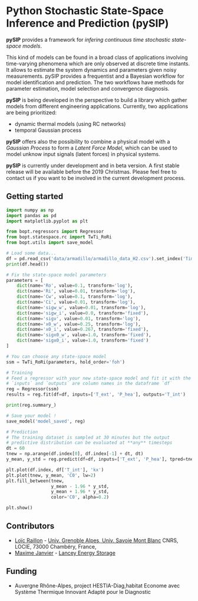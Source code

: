 

# Python Stochastic State-Space Inference and Prediction (pySIP)

**pySIP** provides a framework for *infering continuous time stochastic state-space models*.

This kind of models can be found in a broad class of applications involving time-varying phenomena which are only observed at discrete time instants. It allows to estimate the system dynamics and parameters given noisy measurements. pySIP provides a frequentist and a Bayesian workflow for model identification and prediction. The two workflows have methods for parameter estimation, model selection and convergence diagnosis.

**pySIP** is being developed in the perspective to build a library which gather models from different engineering applications. Currently, two applications are being prioritized:
* dynamic thermal models (using RC networks)
* temporal Gaussian process

**pySIP** offers also the possibility to combine a physical model with a *Gaussian Process* to form a *Latent Force Model*, which can be used to model unknow input signals (latent forces) in physical systems.

**pySIP** is currently under development and in beta version. A first stable release will be available before the 2019 Christmas. Please feel free to contact us if you want to be involved in the current development process.

## Getting started


```python
import numpy as np
import pandas as pd
import matplotlib.pyplot as plt

from bopt.regressors import Regressor
from bopt.statespace.rc import TwTi_RoRi
from bopt.utils import save_model

# Load some data...
df = pd.read_csv('data/armadillo/armadillo_data_H2.csv').set_index('Time')
print(df.head())

# Fix the state-space model parameters
parameters = [
    dict(name='Ro', value=0.1, transform='log'),
    dict(name='Ri', value=0.01, transform='log'),
    dict(name='Cw', value=0.1, transform='log'),
    dict(name='Ci', value=0.01, transform='log'),
    dict(name='sigw_w', value=0.01, transform='log'),
    dict(name='sigw_i', value=0.0, transform='fixed'),
    dict(name='sigv', value=0.01, transform='log'),
    dict(name='x0_w', value=0.25, transform='log'),
    dict(name='x0_i', value=0.267, transform='fixed'),
    dict(name='sigx0_w', value=1.0, transform='fixed'),
    dict(name='sigx0_i', value=1.0, transform='fixed')
]

# You can choose any state-space model
ssm = TwTi_RoRi(parameters, hold_order='foh')

# Training
# Feed a regressor with your new state-space model and fit it with the Armadillo data
# `inputs` and `outputs` are column names in the dataframe `df`
reg = Regressor(ssm)
results = reg.fit(df=df, inputs=['T_ext', 'P_hea'], outputs='T_int')

print(reg.summary_)

# Save your model !
save_model('model_saved', reg)

# Prediction
# The training dataset is sampled at 30 minutes but the output
# predictive distribution can be evaluated at **any** timesteps
dt = 60
tnew = np.arange(df.index[0], df.index[-1] + dt, dt)
y_mean, y_std = reg.predict(df=df, inputs=['T_ext', 'P_hea'], tpred=tnew)

plt.plot(df.index, df['T_int'], 'kx')
plt.plot(tnew, y_mean, 'C0', lw=2)
plt.fill_between(tnew,
                 y_mean - 1.96 * y_std,
                 y_mean + 1.96 * y_std,
                 color='C0', alpha=0.2)

plt.show()
```


## Contributors

* [Loïc Raillon](https://github.com/LoicRaillon) - [Univ. Grenoble Alpes, Univ. Savoie Mont Blanc](https://www.locie.univ-smb.fr/en/home/ ) CNRS, LOCIE, 73000 Chambéry, France,
* [Maxime Janvier](https://github.com/mjanv) - [Lancey Energy Storage]( https://www.lancey.fr/en/)

## Funding

* Auvergne Rhône-Alpes, project HESTIA-Diag,habitat Econome avec Système Thermique Innovant Adapté pour le Diagnostic
